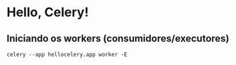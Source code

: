 # Hello, Celery!

## Iniciando os workers (consumidores/executores)

```
celery --app hellocelery.app worker -E
```
